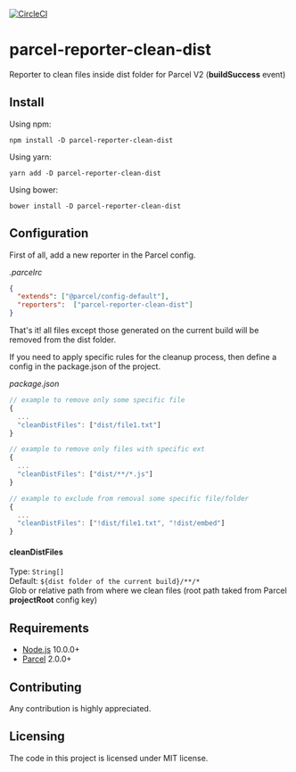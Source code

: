[![CircleCI](https://circleci.com/gh/dev5c32373043/parcel-reporter-clean-dist/tree/main.svg?style=svg)](https://circleci.com/gh/dev5c32373043/parcel-reporter-clean-dist/tree/main)

# parcel-reporter-clean-dist

Reporter to clean files inside dist folder for Parcel V2 (**buildSuccess** event)

## Install

Using npm:
```shell
npm install -D parcel-reporter-clean-dist
```
Using yarn:
```shell
yarn add -D parcel-reporter-clean-dist
```
Using bower:
```shell
bower install -D parcel-reporter-clean-dist
```

## Configuration

First of all, add a new reporter in the Parcel config.

*.parcelrc*
```json
{
  "extends": ["@parcel/config-default"],
  "reporters":  ["parcel-reporter-clean-dist"]
}
```

That's it! all files except those generated on the current build will be removed from the dist folder.

If you need to apply specific rules for the cleanup process, then define a config in the package.json of the project.

*package.json*
```js
// example to remove only some specific file
{
  ...
  "cleanDistFiles": ["dist/file1.txt"]
}

// example to remove only files with specific ext
{
  ...
  "cleanDistFiles": ["dist/**/*.js"]
}

// example to exclude from removal some specific file/folder
{
  ...
  "cleanDistFiles": ["!dist/file1.txt", "!dist/embed"]
}
```

#### cleanDistFiles
Type: `String[]`<br />
Default: `${dist folder of the current build}/**/*`<br />
Glob or relative path from where we clean files (root path taked from Parcel **projectRoot** config key)

## Requirements
* [Node.js][node] 10.0.0+
* [Parcel][parcel] 2.0.0+


[node]: https://nodejs.org/
[parcel]: https://parceljs.org/

## Contributing
Any contribution is highly appreciated.

## Licensing
The code in this project is licensed under MIT license.